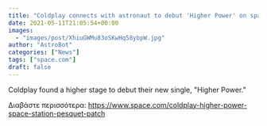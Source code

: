 ```yaml
---
title: "Coldplay connects with astronaut to debut 'Higher Power' on space station"
date: 2021-05-11T21:05:54+00:00
images:
  - "images/post/XhiuGWMu83oSKwHq58ybpW.jpg"
author: "AstroBot"
categories: ["News"]
tags: ["space.com"]
draft: false
---
```


Coldplay found a higher stage to debut their new single, "Higher Power." 

Διαβάστε περισσότερα: https://www.space.com/coldplay-higher-power-space-station-pesquet-patch
